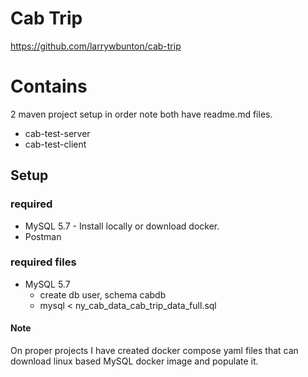 # Cab Trip 
https://github.com/larrywbunton/cab-trip

# Contains
2 maven project setup in order note both have readme.md files.
- cab-test-server
- cab-test-client

## Setup

### required 
- MySQL 5.7 - Install locally or download docker.
- Postman

### required files 
- MySQL 5.7
  - create db user, schema cabdb
  - mysql < ny_cab_data_cab_trip_data_full.sql

#### Note 
On proper projects I have created docker compose yaml files that can download linux based MySQL docker image and populate it. 
